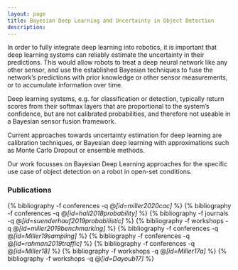 ```yaml
---
layout: page
title: Bayesian Deep Learning and Uncertainty in Object Detection
description:
---
```


In order to fully integrate deep
learning into robotics, it is important that deep learning systems
can reliably estimate the uncertainty in their predictions.
This would allow robots to treat a deep neural network
like any other sensor, and use the established Bayesian
techniques to fuse the network’s predictions
with prior knowledge or other sensor measurements, or to
accumulate information over time.

Deep learning systems, e.g. for classification or detection, typically return scores
from their softmax layers that are proportional to the system’s
confidence, but are not calibrated probabilities, and therefore
not useable in a Bayesian sensor fusion framework.

Current approaches towards uncertainty estimation for
deep learning are calibration techniques, or
Bayesian deep learning with approximations such
as Monte Carlo Dropout or ensemble methods.

Our work focusses on Bayesian Deep Learning approaches for the specific use case of object detection on a robot in open-set conditions.

### Publications

{% bibliography -f conferences -q @*[id=miller2020cac]* %}
{% bibliography -f conferences -q @*[id=hall2018probability]* %}
{% bibliography -f journals -q @*[id=suenderhauf2019probabilistic]* %}
{% bibliography -f workshops -q @*[id=miller2019benchmarking]* %}
{% bibliography -f conferences -q @*[id=Miller19sampling]* %}
{% bibliography -f conferences -q @*[id=rahman2019traffic]* %}
{% bibliography -f conferences -q @*[id=Miller18]* %}
{% bibliography -f workshops -q @*[id=Miller17a]* %}
{% bibliography -f workshops -q @*[id=Dayoub17]* %}
